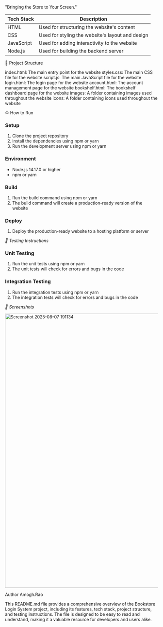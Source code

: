"Bringing the Store to Your Screen."


| Tech Stack | Description |
| --- | --- |
| HTML | Used for structuring the website's content |
| CSS | Used for styling the website's layout and design |
| JavaScript | Used for adding interactivity to the website |
| Node.js | Used for building the backend server |

📁 Project Structure

index.html: The main entry point for the website
styles.css: The main CSS file for the website
script.js: The main JavaScript file for the website
login.html: The login page for the website
account.html: The account management page for the website
bookshelf.html: The bookshelf dashboard page for the website
images: A folder containing images used throughout the website
icons: A folder containing icons used throughout the website

⚙️ How to Run

### Setup

1. Clone the project repository
2. Install the dependencies using npm or yarn
3. Run the development server using npm or yarn

### Environment

* Node.js 14.17.0 or higher
* npm or yarn

### Build

1. Run the build command using npm or yarn
2. The build command will create a production-ready version of the website

### Deploy

1. Deploy the production-ready website to a hosting platform or server

*🧪 Testing Instructions*

### Unit Testing

1. Run the unit tests using npm or yarn
2. The unit tests will check for errors and bugs in the code

### Integration Testing

1. Run the integration tests using npm or yarn
2. The integration tests will check for errors and bugs in the code

*📸 Screenshots*

<img width="1049" height="902" alt="Screenshot 2025-08-07 191134" src="https://github.com/user-attachments/assets/2f64d412-140d-4a6d-874f-2ed9605491f9" />

Author 
Amogh.Rao




This README.md file provides a comprehensive overview of the Bookstore Login System project, including its features, tech stack, project structure, and testing instructions. The file is designed to be easy to read and understand, making it a valuable resource for developers and users alike.
